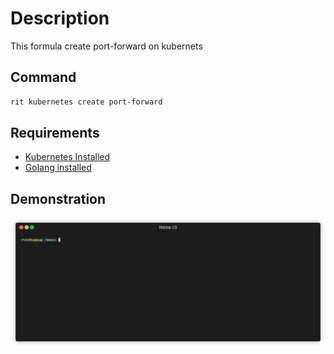 # Description

This formula create port-forward on kubernets

## Command

```bash
rit kubernetes create port-forward
```

## Requirements

- [Kubernetes Installed](https://kubernetes.io/docs/tasks/tools/install-kubectl/)
- [Golang installed](https://golang.org/doc/install)


## Demonstration

![gif](https://raw.githubusercontent.com/ZupIT/ritchie-formulas/master/kubernetes/create/port-forward/doc/kubernetes-create-port-forward.gif)
